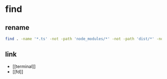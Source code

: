 # find

## rename
```sh
find . -name '*.ts' -not -path 'node_modules/*' -not -path 'dist/*' -not -path '*/__tests__/*' -exec bash -c 'mv "$0" "${0%.ts}.mts"' {} \;
```

## link
- [[terminal]]
- [[fd]]
